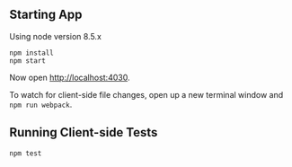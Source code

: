 ## Starting App

Using node version 8.5.x

```
npm install
npm start
```

Now open [http://localhost:4030](http://localhost:4030).

To watch for client-side file changes, open up a new terminal window and `npm run webpack`.

## Running Client-side Tests

`npm test`